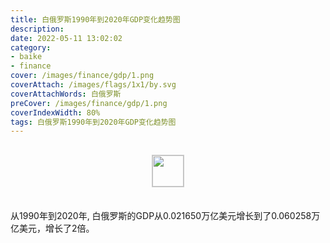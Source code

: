 ```yaml
---
title: 白俄罗斯1990年到2020年GDP变化趋势图
description: 
date: 2022-05-11 13:02:02
category:
- baike
- finance
cover: /images/finance/gdp/1.png
coverAttach: /images/flags/1x1/by.svg
coverAttachWords: 白俄罗斯
preCover: /images/finance/gdp/1.png
coverIndexWidth: 80%
tags: 白俄罗斯1990年到2020年GDP变化趋势图
---
```




<script src="/assets/js/charts/chart.js"></script>

<div style="text-align: center; margin: 30px 0; ">
    <img src="/images/flags/1x1/by.svg" style="width: 50px; border: 1px solid #cccccc; ">
</div>

<div style="width: 98%; margin: 0 0 35px 0; ">
    <canvas id="myChart"></canvas>
</div>

<div>
<p class="paragraph">从1990年到2020年, 白俄罗斯的GDP从0.021650万亿美元增长到了0.060258万亿美元，增长了2倍。</p>
</div>

<script>

    const dataGdp = {
        labels: [1990, 1991, 1992, 1993, 1994, 1995, 1996, 1997, 1998, 1999, 2000, 2001, 2002, 2003, 2004, 2005, 2006, 2007, 2008, 2009, 2010, 2011, 2012, 2013, 2014, 2015, 2016, 2017, 2018, 2019, 2020],
        datasets: [{
            label: '(万亿美元)  •  即刻编程  •  cn.hongkezhang.com',
            backgroundColor: 'rgb(0 0 128)',
            borderColor: 'rgb(0 0 128)',
            data: [0.021650, 0.018000, 0.017037, 0.016281, 0.014932, 0.013973, 0.014757, 0.014128, 0.015222, 0.012138, 0.012737, 0.012355, 0.014594, 0.017828, 0.023144, 0.030208, 0.036954, 0.045277, 0.060763, 0.050874, 0.057222, 0.061758, 0.065685, 0.075528, 0.078814, 0.056455, 0.047723, 0.054727, 0.060031, 0.064410, 0.060258],
            barPercentage: 0.3
        }]
    };

    const config = {
        type: 'line',
        data: dataGdp,
        options: {
            series: [
                {
                    barWidth: '20%'
                }
            ]
        }
    };

    const myChart = new Chart(
        document.getElementById('myChart'),
        config
    );
</script>
